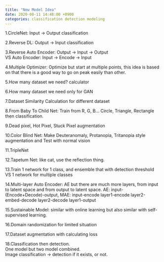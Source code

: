 ```yaml
---
title: "New Model Idea"
date: 2020-08-11 14:48:00 +0900
categories: classification detection modeling
---
```


1.CircleNet: Input -> Output classification    

2.Reverse DL: Output -> Input classification    

3.Reverse Auto Encoder: Output -> Input -> Output    
VS Auto Encoder: Input -> Encode -> Input    

4.Multiple Optimizer: Optimize but start at multiple points, this idea is based on that there is a good way to go on peak easily than other.    

5.How many dataset we need? calculator    

6.How many dataset we need only for GAN    

7.Dataset Similarity Calculation for different dataset    

8.From Baby To Child Net: Train from R, G, B... Circle, Triangle, Rectangle then classification.    

9.Dead pixel, Hot Pixel, Stuck Pixel augmentation    

10.Color Blind Net: Make Deuteranomaly, Protanopia, Tritanopia style augmentation and Test with normal vision

11.TripleNet

12.Tapetum Net: like cat, use the reflection thing.

13.Train 1 network for 1 class, and ensemble that with detection threshold VS 1 network for multiple classes

14.Multi-layer Auto Encoder: AE but there are much more layers, from input to latent space and from output to latent space.
AE: input-(Encode+Decode)-output, MAE: input-encode layer1-encode layer2-embed-decode layer2-decode layer1-output    

15.Sustainable Model: similar with online learning but also similar with self-supervised learning.    

16.Domain randomization for limited situation    

17.Dataset augmentation with calculating loss    

18.Classification then detection.    
One model but two model combined.    
Image classification -> detection if it exists, or not.    
